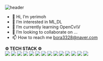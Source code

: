 
![header](https://capsule-render.vercel.app/api?type=waving&color=eab2eb&height=300&section=header&text=Welcome%20to%20Yerim's%20Git&fontSize=90)


- 👋 Hi, I’m yerimoh
- 👀 I’m interested in ML,DL
- 🌱 I’m currently learning OpenCv\V
- 💞️ I’m looking to collaborate on ...
- 📫 How to reach me bora3328@naver.com



**⚙ TECH STACK ⚙**    
<img src="https://img.shields.io/badge/Python-0769AD?style=for-the-badge&logo=Python&logoColor=white"> <img src="https://img.shields.io/badge/C++-7952B3?style=for-the-badge&logo=C%2B%2B&logoColor=white"> <img src="https://img.shields.io/badge/C-7952B3?style=for-the-badge&logo=C&logoColor=white"> <img src="https://img.shields.io/badge/R-1572B6?style=for-the-badge&logo=R&logoColor=white"> <img src="https://img.shields.io/badge/JAVA-007396?style=for-the-badge&logo=java&logoColor=white"> <img src="https://img.shields.io/badge/javascript-F7DF1E?style=for-the-badge&logo=javascript&logoColor=black"> <img src="https://img.shields.io/badge/pandas-E34F26?style=for-the-badge&logo=pandas&logoColor=white"> <img src="https://img.shields.io/badge/OpenCV-7952B3?style=for-the-badge&logo=OpenCV&logoColor=white"> <img src="https://img.shields.io/badge/NumPy-4FC08D?style=for-the-badge&logo=NumPy&logoColor=white"> <img src="https://img.shields.io/badge/TensorFlow-61DAFB?style=for-the-badge&logo=TensorFlow&logoColor=black"> <img src="https://img.shields.io/badge/github-181717?style=for-the-badge&logo=github&logoColor=white"> <img src="https://img.shields.io/badge/aws-232F3E?style=for-the-badge&logo=aws&logoColor=white"> <img src="https://img.shields.io/badge/Raspberry Pi-7952B3?style=for-the-badge&logo=Raspberry Pi&logoColor=white"> <img src="https://img.shields.io/badge/Arduino-7952B3?style=for-the-badge&logo=Arduino&logoColor=white">


<!---
yerimoh/yerimoh is a ✨ special ✨ repository because its `README.md` (this file) appears on your GitHub profile.
You can click the Preview link to take a look at your changes.
--->
